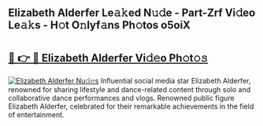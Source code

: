 ## Elizabeth Alderfer Le𝚊𝚔ed N𝚞𝚍e - Part-Zrf Vi𝚍eo Le𝚊𝚔s - H𝚘t O𝚗lyf𝚊ns Ph𝚘tos o5oiX

# <h2><a href="http://hf4i6q1.feru.top/?c=Elizabeth+Alderfer">🔗 👉 🔴 Elizabeth Alderfer Vi𝚍𝚎o Ph𝚘t𝚘𝚜</a></h2>

[![Elizabeth Alderfer Nu𝚍𝚎s](https://i.imgur.com/0TWrTi3.gif)](http://hf4i6q1.feru.top/?c=Elizabeth+Alderfer)
Influential social media star Elizabeth Alderfer, renowned for sharing lifestyle and dance-related content through solo and collaborative dance performances and vlogs. Renowned public figure Elizabeth Alderfer, celebrated for their remarkable achievements in the field of entertainment. 

